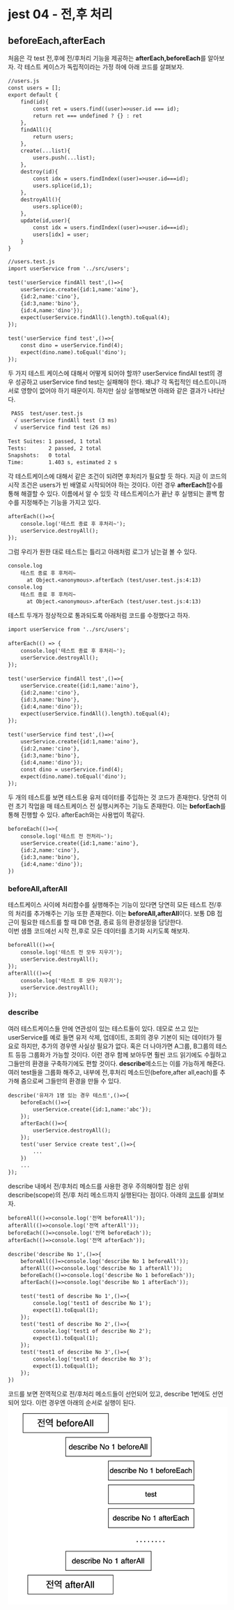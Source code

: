 # jest 04 - 전,후 처리
## beforeEach,afterEach
처음은 각 test 전,후에 전/후처리 기능을 제공하는 **afterEach,beforeEach**를 알아보자. 각 테스트 케이스가 독립적이라는 가정 하에 아래 코드를 살펴보자.
```
//users.js
const users = [];
export default {
    find(id){
        const ret = users.find((user)=>user.id === id);
        return ret === undefined ? {} : ret
    },
    findAll(){
        return users;
    },
    create(...list){
        users.push(...list);
    },
    destroy(id){
        const idx = users.findIndex((user)=>user.id===id);
        users.splice(id,1);
    },
    destroyAll(){
        users.splice(0);
    },
    update(id,user){
        const idx = users.findIndex((user)=>user.id===id);
        users[idx] = user;
    }
}
```
```
//users.test.js
import userService from '../src/users';

test('userService findAll test',()=>{
    userService.create({id:1,name:'aino'},
    {id:2,name:'cino'},
    {id:3,name:'bino'},
    {id:4,name:'dino'});
    expect(userService.findAll().length).toEqual(4);
});

test('userService find test',()=>{
    const dino = userService.find(4);
    expect(dino.name).toEqual('dino');
});
```
두 가지 테스트 케이스에 대해서 어떻게 되어야 할까? userService findAll test의 경우 성공하고 userService find test는 실패해야 한다. 왜냐? 각 독립적인 테스트이니까 서로 영향이 없어야 하기 때문이지. 하지만 실상 실행해보면 아래와 같은 결과가 나타난다.
```
 PASS  test/user.test.js
  √ userService findAll test (3 ms)
  √ userService find test (26 ms)

Test Suites: 1 passed, 1 total
Tests:       2 passed, 2 total
Snapshots:   0 total
Time:        1.403 s, estimated 2 s
```
각 테스트케이스에 대해서 같은 조건이 되려면 후처리가 필요할 듯 하다. 지금 이 코드의 시작 조건은 users가 빈 배열로 시작되어야 하는 것이다. 이런 경우 **afterEach**함수를 통해 해결할 수 있다. 이름에서 알 수 있듯 각 테스트케이스가 끝난 후 실행되는 콜백 함수를 지정해주는 기능을 가지고 있다.
```
afterEach(()=>{
    console.log('테스트 종료 후 후처리~');
    userService.destroyAll();
});
```
그럼 우리가 원한 대로 테스트는 틀리고 아래처럼 로그가 남는걸 볼 수 있다.
```
console.log
    테스트 종료 후 후처리~
      at Object.<anonymous>.afterEach (test/user.test.js:4:13)
console.log
    테스트 종료 후 후처리~
      at Object.<anonymous>.afterEach (test/user.test.js:4:13)
```
테스트 두개가 정상적으로 통과되도록 아래처럼 코드를 수정했다고 하자. 
```
import userService from '../src/users';

afterEach(() => {
    console.log('테스트 종료 후 후처리~');
    userService.destroyAll();
});

test('userService findAll test',()=>{
    userService.create({id:1,name:'aino'},
    {id:2,name:'cino'},
    {id:3,name:'bino'},
    {id:4,name:'dino'});
    expect(userService.findAll().length).toEqual(4);
});

test('userService find test',()=>{
    userService.create({id:1,name:'aino'},
    {id:2,name:'cino'},
    {id:3,name:'bino'},
    {id:4,name:'dino'});
    const dino = userService.find(4);
    expect(dino.name).toEqual('dino');
});
```
두 개의 테스트를 보면  테스트용 유저 데이터를 주입하는 것 코드가 존재한다. 당연히 이런 초기 작업을 매 테스트케이스 전 실행시켜주는 기능도 존재한다. 이는 **beforEach**를 통해 진행할 수 있다. afterEach와는 사용법이 똑같다.
```
beforeEach(()=>{
    console.log('테스트 전 전처리~');
    userService.create({id:1,name:'aino'},
    {id:2,name:'cino'},
    {id:3,name:'bino'},
    {id:4,name:'dino'});
})
```
### beforeAll,afterAll
테스트케이스 사이에 처리함수를 실행해주는 기능이 있다면 당연히 모든 테스트 전/후의 처리를 추가해주는 기능 또한 존재한다. 이는 **beforeAll,afterAll**이다. 보통 DB 접근이 필요한 테스트를 할 때 DB 연결, 종료 등의 환경설정을 담당한다.   
이번 샘플 코드에선 시작 전,후로 모든 데이터를 초기화 시키도록 해보자.
```
beforeAll(()=>{
    console.log('테스트 전 모두 지우기');
    userService.destroyAll();
});
afterAll(()=>{
    console.log('테스트 후 모두 지우기');
    userService.destroyAll();
});
```

### describe
여러 테스트케이스들 안에 연관성이 있는 테스트들이 있다. 데모로 쓰고 있는 userService를 예로 들면 유저 삭제, 업데이트, 조회의 경우 기본이 되는 데이터가 필요로 하지만, 추가의 경우엔 사실상 필요가 없다. 혹은 더 나아가면 A그룹, B그룹의 테스트 등등 그룹화가 가능할 것이다. 이런 경우 함께 보아두면 훨씬 코드 읽기에도 수월하고 그들만의 환경을 구축하기에도 편할 것이다. **describe**메소드는 이를 가능하게 해준다. 여러 test들을 그룹화 해주고, 내부에 전,후처리 메소드인(before,after all,each)를 추가해 줌으로써 그들만의 환경을 만들 수 있다.
```
describe('유저가 1명 있는 경우 테스트',()=>{
    beforeEach(()=>{
        userService.create({id:1,name:'abc'});
    });
    afterEach(()=>{
        userService.destroyAll();
    });
    test('user Service create test',()=>{
        ...
    })
    ...
});
```
describe 내에서 전/후처리 메소드를 사용한 경우 주의해야할 점은 상위 describe(scope)의 전/후 처리 메소드까지 실행된다는 점이다. 아래의 [코드](demo/test/describe.test.js)를 살펴보자.
```
beforeAll(()=>console.log('전역 beforeAll'));
afterAll(()=>console.log('전역 afterAll'));
beforeEach(()=>console.log('전역 beforeEach'));
afterEach(()=>console.log('전역 afterEach'));

describe('describe No 1',()=>{
    beforeAll(()=>console.log('describe No 1 beforeAll'));
    afterAll(()=>console.log('describe No 1 afterAll'));
    beforeEach(()=>console.log('describe No 1 beforeEach'));
    afterEach(()=>console.log('describe No 1 afterEach'));

    test('test1 of describe No 1',()=>{
        console.log('test1 of describe No 1');
        expect(1).toEqual(1);
    });
    test('test1 of describe No 2',()=>{
        console.log('test1 of describe No 2');
        expect(1).toEqual(1);
    });
    test('test1 of describe No 3',()=>{
        console.log('test1 of describe No 3');
        expect(1).toEqual(1);
    });
})
```
코드를 보면 전역적으로 전/후처리 메소드들이 선언되어 있고, describe 1번에도 선언되어 있다. 이런 경우엔 아래의 순서로 실행이 된다.
![describe](resources/describe.png)